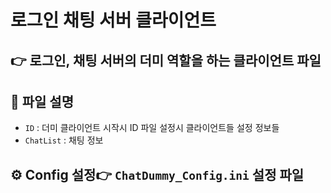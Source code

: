 # 로그인 채팅 서버 클라이언트
👉 로그인, 채팅 서버의 더미 역할을 하는 클라이언트 파일
---
## 📂 파일 설명
- `ID` : 더미 클라이언트 시작시 ID 파일 설정시 클라이언트들 설정 정보들
- `ChatList` : 채팅 정보

## ⚙️ Config 설정👉 `ChatDummy_Config.ini` 설정 파일

